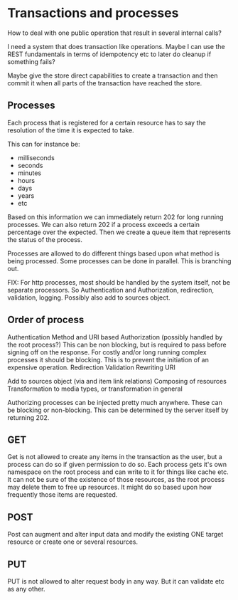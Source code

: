 # Transactions and processes

How to deal with one public operation that result in several internal calls?

I need a system that does transaction like operations. Maybe I can use the REST fundamentals in terms of idempotency etc to later do cleanup if something fails?

Maybe give the store direct capabilities to create a transaction and then commit it when all parts of the transaction have reached the store.


## Processes

Each process that is registered for a certain resource has to say the resolution of the time it is expected to take.

This can for instance be:


- milliseconds
- seconds
- minutes
- hours
- days
- years
- etc

Based on this information we can immediately return 202 for long running processes. We can also return 202 if a process exceeds a certain percentage over the expected. Then we create a queue item that represents the status of the process.



Processes are allowed to do different things based upon what method is being processed.
Some processes can be done in parallel. This is branching out.

FIX: For http processes, most should be handled by the system itself, not be separate processors. So Authentication and Authorization, redirection, validation, logging. Possibly also add to sources object.

## Order of process

Authentication
Method and URI based Authorization (possibly handled by the root process?) This can be non blocking, but is required to pass before signing off on the response. For costly and/or long running complex processes it should be blocking. This is to prevent the initiation of an expensive operation.
Redirection
Validation
Rewriting URI

Add to sources object (via and item link relations)
Composing of resources
Transformation to media types, or transformation in general

Authorizing processes can be injected pretty much anywhere. These can be blocking or non-blocking. This can be determined by the server itself by returning 202.

## GET
Get is not allowed to create any items in the transaction as the user, but a process can do so if given permission to do so. Each process gets it's own namespace on the root process and can write to it for things like cache etc. It can not be sure of the existence of those resources, as the root process may delete them to free up resources. It might do so based upon how frequently those items are requested.

## POST
Post can augment and alter input data and modify the existing ONE target resource or create one or several resources.

## PUT
PUT is not allowed to alter request body in any way. But it can validate etc as any other.
